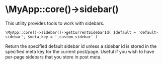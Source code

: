 # \MyApp::core()->sidebar()

This utility provides tools to work with sidebars.

`\MyApp::core()->sidebar()->getCurrentSidebarId( $default = 'default-sidebar', $meta_key = '_custom_sidebar' )`

Return the specified default sidebar id unless a sidebar id is stored in the specified meta key for the current post/page.
Useful if you wish to have per-page sidebars that you store in post meta.
